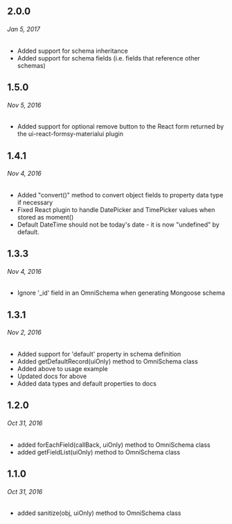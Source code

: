 ## 2.0.0
###### _Jan 5, 2017_

- Added support for schema inheritance
- Added support for schema fields (i.e. fields that reference other schemas)


## 1.5.0
###### _Nov 5, 2016_

- Added support for optional remove button to the React form returned by the ui-react-formsy-materialui plugin

## 1.4.1
###### _Nov 4, 2016_

- Added "convert()" method to convert object fields to property data type if necessary
- Fixed React plugin to handle DatePicker and TimePicker values when stored as moment()
- Default DateTime should not be today's date - it is now "undefined" by default.

## 1.3.3
###### _Nov 4, 2016_

- Ignore '_id' field in an OmniSchema when generating Mongoose schema


## 1.3.1
###### _Nov 2, 2016_

- Added support for 'default' property in schema definition
- Added getDefaultRecord(uiOnly) method to OmniSchema class
- Added above to usage example
- Updated docs for above
- Added data types and default properties to docs

## 1.2.0
###### _Oct 31, 2016_
- added forEachField(callBack, uiOnly) method to OmniSchema class
- added getFieldList(uiOnly) method to OmniSchema class


## 1.1.0
###### _Oct 31, 2016_
- added sanitize(obj, uiOnly) method to OmniSchema class

